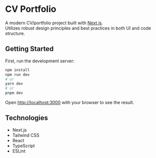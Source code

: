 # CV Portfolio

A modern CV/portfolio project built with [Next.js](https://nextjs.org/).  
Utilizes robust design principles and best practices in both UI and code structure.

## Getting Started

First, run the development server:

```bash
npm install
npm run dev
# or
yarn dev
# or
pnpm dev
```

Open [http://localhost:3000](http://localhost:3000) with your browser to see the result.

## Technologies
- Next.js
- Tailwind CSS
- React
- TypeScript
- ESLint
